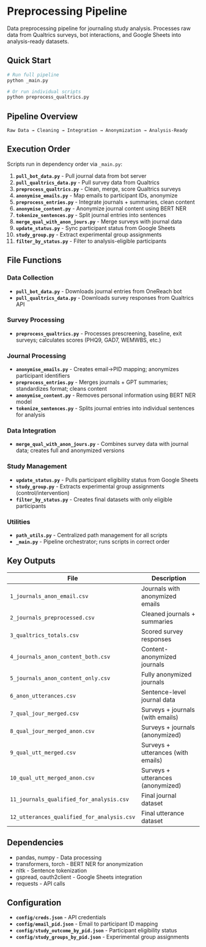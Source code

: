# Preprocessing Pipeline

Data preprocessing pipeline for journaling study analysis. Processes raw data from Qualtrics surveys, bot interactions, and Google Sheets into analysis-ready datasets.

## Quick Start

```bash
# Run full pipeline
python _main.py

# Or run individual scripts
python preprocess_qualtrics.py
```

## Pipeline Overview

```
Raw Data → Cleaning → Integration → Anonymization → Analysis-Ready
```

## Execution Order

Scripts run in dependency order via `_main.py`:

1. **`pull_bot_data.py`** - Pull journal data from bot server
2. **`pull_qualtrics_data.py`** - Pull survey data from Qualtrics
3. **`preprocess_qualtrics.py`** - Clean, merge, score Qualtrics surveys
4. **`anonymise_emails.py`** - Map emails to participant IDs, anonymize
5. **`preprocess_entries.py`** - Integrate journals + summaries, clean content
6. **`anonymise_content.py`** - Anonymize journal content using BERT NER
7. **`tokenize_sentences.py`** - Split journal entries into sentences
8. **`merge_qual_with_anon_jours.py`** - Merge surveys with journal data
9. **`update_status.py`** - Sync participant status from Google Sheets
10. **`study_group.py`** - Extract experimental group assignments
11. **`filter_by_status.py`** - Filter to analysis-eligible participants

## File Functions

### Data Collection
- **`pull_bot_data.py`** - Downloads journal entries from OneReach bot
- **`pull_qualtrics_data.py`** - Downloads survey responses from Qualtrics API

### Survey Processing
- **`preprocess_qualtrics.py`** - Processes prescreening, baseline, exit surveys; calculates scores (PHQ9, GAD7, WEMWBS, etc.)

### Journal Processing
- **`anonymise_emails.py`** - Creates email→PID mapping; anonymizes participant identifiers
- **`preprocess_entries.py`** - Merges journals + GPT summaries; standardizes format; cleans content
- **`anonymise_content.py`** - Removes personal information using BERT NER model
- **`tokenize_sentences.py`** - Splits journal entries into individual sentences for analysis

### Data Integration
- **`merge_qual_with_anon_jours.py`** - Combines survey data with journal data; creates full and anonymized versions

### Study Management
- **`update_status.py`** - Pulls participant eligibility status from Google Sheets
- **`study_group.py`** - Extracts experimental group assignments (control/intervention)
- **`filter_by_status.py`** - Creates final datasets with only eligible participants

### Utilities
- **`path_utils.py`** - Centralized path management for all scripts
- **`_main.py`** - Pipeline orchestrator; runs scripts in correct order

## Key Outputs

| File | Description |
|------|-------------|
| `1_journals_anon_email.csv` | Journals with anonymized emails |
| `2_journals_preprocessed.csv` | Cleaned journals + summaries |
| `3_qualtrics_totals.csv` | Scored survey responses |
| `4_journals_anon_content_both.csv` | Content-anonymized journals |
| `5_journals_anon_content_only.csv` | Fully anonymized journals |
| `6_anon_utterances.csv` | Sentence-level journal data |
| `7_qual_jour_merged.csv` | Surveys + journals (with emails) |
| `8_qual_jour_merged_anon.csv` | Surveys + journals (anonymized) |
| `9_qual_utt_merged.csv` | Surveys + utterances (with emails) |
| `10_qual_utt_merged_anon.csv` | Surveys + utterances (anonymized) |
| `11_journals_qualified_for_analysis.csv` | Final journal dataset |
| `12_utterances_qualified_for_analysis.csv` | Final utterance dataset |

## Dependencies

- pandas, numpy - Data processing
- transformers, torch - BERT NER for anonymization
- nltk - Sentence tokenization
- gspread, oauth2client - Google Sheets integration
- requests - API calls

## Configuration

- **`config/creds.json`** - API credentials
- **`config/email_pid.json`** - Email to participant ID mapping
- **`config/study_outcome_by_pid.json`** - Participant eligibility status
- **`config/study_groups_by_pid.json`** - Experimental group assignments
